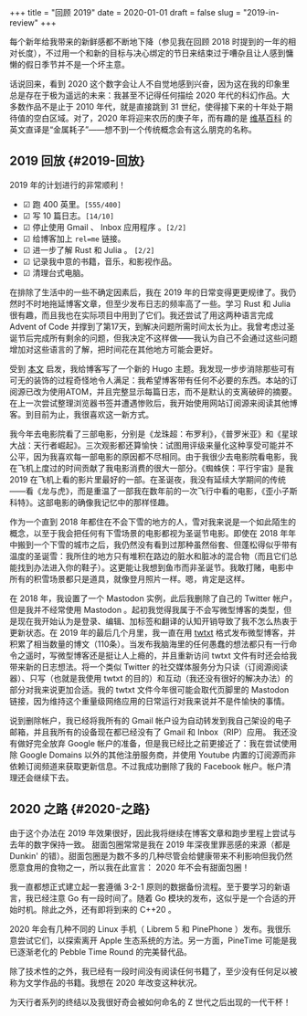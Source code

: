 +++
title = "回顾 2019"
date = 2020-01-01
draft = false
slug = "2019-in-review"
+++

每个新年给我带来的新鲜感都不断地下降（参见我在回顾 2018 时提到的一年的相对长度），不过用一个和新的目标与决心绑定的节日来结束过于嘈杂且让人感到慵懒的假日季节并不是一个坏主意。

话说回来，看到 2020 这个数字会让人不自觉地感到兴奋，因为这在我的印象里总是存在于极为遥远的未来：我甚至不记得任何描绘 2020 年代的科幻作品。大多数作品不是止于 2010 年代，就是直接跳到 31 世纪，使得接下来的十年处于期待值的空白区域。对了，2020 年将迎来农历的庚子年，而有趣的是 [维基百科](https://en.m.wikipedia.org/wiki/2020) 的英文直译是“金属耗子”——想不到一个传统概念会有这么朋克的名称。


## 2019 回放 {#2019-回放}

2019 年的计划进行的非常顺利！

-   ☑ 跑 400 英里。<code>[555/400]</code>
-   ☑ 写 10 篇日志。<code>[14/10]</code>
-   ☑ 停止使用 Gmail 、 Inbox 应用程序 。<code>[2/2]</code>
-   ☑ 给博客加上 `rel=me` 链接。
-   ☑ 进一步了解 Rust 和 Julia 。 <code>[2/2]</code>
-   ☑ 记录我中意的书籍，音乐，和影视作品。
-   ☑ 清理台式电脑。

在排除了生活中的一些不确定因素后，我在 2019 年的日常变得更更规律了。我仍然时不时地拖延博客文章，但至少发布日志的频率高了一些。学习 Rust 和 Julia 很有趣，而且我也在实际项目中用到了它们。我还尝试了用这两种语言完成 Advent of Code 并撑到了第17天，到解决问题所需时间太长为止。我曾考虑过圣诞节后完成所有剩余的问题，但我决定不这样做——我认为自己不会通过这些问题增加对这些语言的了解，把时间花在其他地方可能会更好。

受到 [本文](https://getkiss.org/blog/20191004a) 启发，我给博客写了一个新的 Hugo 主题。我发现一步步消除那些可有可无的装饰的过程奇怪地令人满足：我希望博客带有任何不必要的东西。本站的订阅源已改为使用ATOM，并且完整显示每篇日志，而不是默认的支离破碎的摘要。在上一次尝试整理浏览器书签并遭遇惨败后，我开始使用网站订阅源来阅读其他博客。到目前为止，我很喜欢这一新方式。

我今年去电影院看了三部电影，分别是《龙珠超：布罗利》，《普罗米亚》和《星球大战：天行者崛起》。三次观影都还算愉快：试图用评级来量化这种享受可能并不公平，因为我喜欢每一部电影的原因都不尽相同。由于我很少去电影院看电影，我在飞机上度过的时间贡献了我电影消费的很大一部分。《蜘蛛侠：平行宇宙》是我 2019 在飞机上看的影片里最好的一部。在圣诞夜，我没有延续大学期间的传统——看《龙与虎》，而是重温了一部我在数年前的一次飞行中看的电影，《歪小子斯科特》。这部电影的确像我记忆中的那样怪趣。

作为一个直到 2018 年都住在不会下雪的地方的人，雪对我来说是一个如此陌生的概念，以至于我会把任何有下雪场景的电影都视为圣诞节电影。即使在 2018 年年中搬到一个下雪的城市之后，我仍然没有看到过那种虽然俗套、但蓬松得似乎带有温度的圣诞雪：我所住的地方只有堆积在路边的脏水和脏冰的混合物（而且它们总能找到办法进入你的鞋子）。这更能让我想到鱼市而非圣诞节。我敢打赌，电影中所有的积雪场景都只是道具，就像登月照片一样。嗯，肯定是这样。

在 2018 年，我设置了一个 Mastodon 实例，此后我删除了自己的 Twitter 帐户，但是我并不经常使用 Mastodon 。起初我觉得我属于不会写微型博客的类型，但是现在我开始认为是登录、编辑、加标签和翻译的认知开销导致了我不怎么热衷于更新状态。在 2019 年的最后几个月里，我一直在用 [twtxt](https://twtxt.readthedocs.io/en/latest/) 格式发布微型博客，并积累了相当数量的博文（110条）。当发布我脑海里的任何愚蠢的想法都只有一行命令之遥时，写微型博客还是挺让人上瘾的，并且重新访问 twtxt 文件有时还会给我带来新的日志想法。将一个类似 Twitter 的社交媒体服务分为只读（订阅源阅读器）、只写（也就是我使用 twtxt 的目的）和互动（我还没有很好的解决办法）的部分对我来说更加合适。我的 twtxt 文件今年很可能会取代页脚里的 Mastodon 链接，因为维持这个重量级网络应用的日常运行对我来说并不是件愉快的事情。

说到删除帐户，我已经将我所有的 Gmail 帐户设为自动转发到我自己架设的电子邮箱，并且我所有的设备现在都已经没有了 Gmail 和 Inbox（RIP）应用。 我还没有做好完全放弃 Google 帐户的准备，但是我已经比之前更接近了：我在尝试使用除 Google Domains 以外的其他注册服务商，并使用 Youtube 内置的订阅源而非依赖订阅频道来获取更新信息。不过我成功删除了我的 Facebook 帐户。帐户清理还会继续下去。


## 2020 之路 {#2020-之路}

由于这个办法在 2019 年效果很好，因此我将继续在博客文章和跑步里程上尝试与去年的数字保持一致。 甜面包圈常常是我在 2019 年深夜里罪恶感的来源（都是 Dunkin' 的错）。甜面包圈是为数不多的几种尽管会给健康带来不利影响但我仍然愿意食用的食物之一，所以我在此宣言： 2020 年不会有甜面包圈！

我一直都想正式建立起一套遵循 3-2-1 原则的数据备份流程。至于要学习的新语言，我已经注意 Go 有一段时间了。随着 Go 模块的发布，这似乎是一个合适的开始时机。除此之外，还有即将到来的 C++20 。

2020 年会有几种不同的 Linux 手机（ Librem 5 和 PinePhone ）发布。我很乐意尝试它们，以探索离开 Apple 生态系统的方法。另一方面，PineTime 可能是我已逐渐老化的 Pebble Time Round 的完美替代品。

除了技术性的之外，我已经有一段时间没有阅读任何书籍了，至少没有任何足以被称为文学作品的书籍。我想在 2020 年改变这种状况。

为天行者系列的终结以及我很好奇会被如何命名的 Z 世代之后出现的一代干杯！
